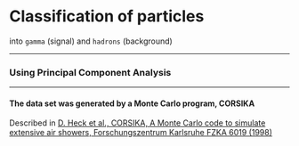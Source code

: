 # Classification of particles 
into `gamma` (signal) and `hadrons` (background)

----

### Using Principal Component Analysis

----

#### The data set was generated by a Monte Carlo program, CORSIKA

Described in [D. Heck et al., CORSIKA, A Monte Carlo code to simulate extensive air showers, Forschungszentrum Karlsruhe FZKA 6019 (1998)](https://inspirehep.net/literature/469835)